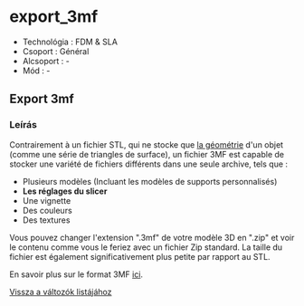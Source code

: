 # export\_3mf

* Technológia : FDM & SLA
* Csoport : Général
* Alcsoport : -
* Mód : -

## Export 3mf

### Leírás

Contrairement à un fichier STL, qui ne stocke que [la géométrie](http://www.fabbers.com/tech/STL_Format) d'un objet \(comme une série de triangles de surface\), un fichier 3MF est capable de stocker une variété de fichiers différents dans une seule archive, tels que :

* Plusieurs modèles \(Incluant les modèles de supports personnalisés\)
* **Les réglages du slicer**
* Une vignette
* Des couleurs
* Des textures

Vous pouvez changer l'extension ".3mf" de votre modèle 3D en ".zip" et voir le contenu comme vous le feriez avec un fichier Zip standard. La taille du fichier est également significativement plus petite par rapport au STL.

En savoir plus sur le format 3MF [ici](https://3mf.io/).

[Vissza a változók listájához](../../variable_list)

